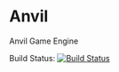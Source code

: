 # Anvil
Anvil Game Engine


Build Status:
[![Build Status](https://travis-ci.com/feliwir/Anvil.svg?token=ishS7i5Bz9zKsxJma8zY&branch=master)](https://travis-ci.com/feliwir/Anvil)
